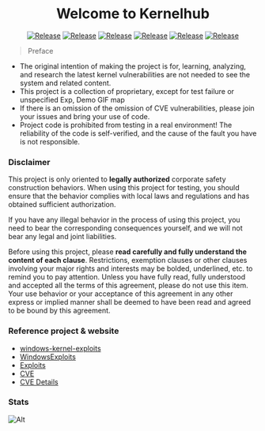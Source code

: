  <h1 align="center" >Welcome to Kernelhub</h1>
 <p align="center">
    <a href="https://github.com/Ascotbe/Kernelhub"><img alt="Release" src="https://img.shields.io/badge/Ascotbe-Kernelhub-green"></a>
     <a href="https://github.com/Ascotbe/Kernelhub"><img alt="Release" src="https://visitor-badge.glitch.me/badge?page_id=https://github.com/Ascotbe/Kernelhub/README.md"></a>
    <a href="https://github.com/Ascotbe/Kernelhub"><img alt="Release" src="https://img.shields.io/badge/LICENSE-GPL-ff69b4"></a>
	<a href="https://github.com/Ascotbe/Kernelhub/stargazers"><img alt="Release" src="https://img.shields.io/github/stars/ascotbe/Kernelhub.svg"></a>
	<a href="https://github.com/Ascotbe/Medusa"><img alt="Release" src="https://img.shields.io/badge/scope-2000—2021-success"></a>
     <a href="https://github.com/Ascotbe/Medusa"><img alt="Release" src="https://img.shields.io/github/repo-size/Ascotbe/Kernelhub"></a>
 </p>



> Preface

- The original intention of making the project is for, learning, analyzing, and research the latest kernel vulnerabilities are not needed to see the system and related content.
- This project is a collection of proprietary, except for test failure or unspecified Exp, Demo GIF map
- If there is an omission of the omission of CVE vulnerabilities, please join your issues and bring your use of code.
- Project code is prohibited from testing in a real environment! The reliability of the code is self-verified, and the cause of the fault you have is not responsible.


### Disclaimer

This project is only oriented to **legally authorized** corporate safety construction behaviors. When using this project for testing, you should ensure that the behavior complies with local laws and regulations and has obtained sufficient authorization.

If you have any illegal behavior in the process of using this project, you need to bear the corresponding consequences yourself, and we will not bear any legal and joint liabilities. 

Before using this project, please **read carefully and fully understand the content of each clause**. Restrictions, exemption clauses or other clauses involving your major rights and interests may be bolded, underlined, etc. to remind you to pay attention. Unless you have fully read, fully understood and accepted all the terms of this agreement, please do not use this item. Your use behavior or your acceptance of this agreement in any other express or implied manner shall be deemed to have been read and agreed to be bound by this agreement.


### Reference project & website

- [windows-kernel-exploits](https://github.com/SecWiki/windows-kernel-exploits)
- [WindowsExploits](https://github.com/abatchy17/WindowsExploits)
- [Exploits](https://github.com/WindowsExploits/Exploits)
- [CVE](https://cve.mitre.org)
- [CVE Details](https://www.cvedetails.com/)


### Stats

![Alt](https://repobeats.axiom.co/api/embed/2f17ae8019f36294dafafd5cf9ffe9b0e62a21ae.svg "Repobeats analytics image")


